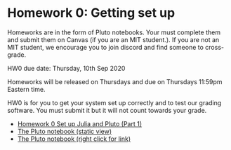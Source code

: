 # Homework 0: Getting set up

Homeworks are in the form of Pluto notebooks. Your must complete them and submit them on Canvas (if you are an MIT student.). If you are not an MIT student, we encourage you to join discord and find someone to cross-grade.

HW0 due date: Thursday, 10th Sep 2020

Homeworks will be released on Thursdays and due on Thursdays 11:59pm Eastern time.

HW0 is for you to get your system set up correctly and to test our grading software. You must submit it but it will not count towards your grade.


- [Homework 0 Set up Julia and Pluto (Part 1)](/installation/)
- [The Pluto notebook (static view)](https://htmlpreview.github.io/?https://github.com/mitmath/18S191/blob/master/homework/homework0/hw0.html)
- [The Pluto notebook (right click for link)](https://github.com/mitmath/18S191/blob/master/homework/homework0/hw0.jl)


